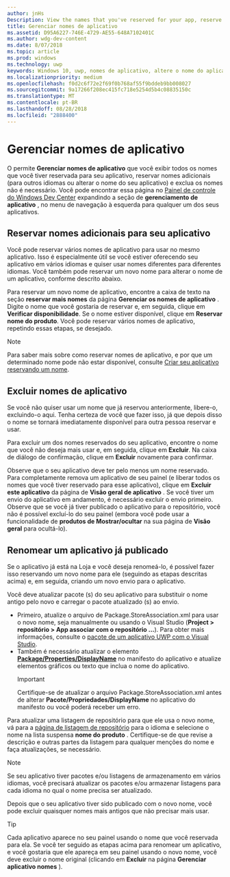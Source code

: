 ```yaml
---
author: jnHs
Description: View the names that you've reserved for your app, reserve additional names (for other languages or to change your app's name), and delete reserved names that you don't need anymore.
title: Gerenciar nomes de aplicativo
ms.assetid: D95A6227-746E-4729-AE55-648A7102401C
ms.author: wdg-dev-content
ms.date: 8/07/2018
ms.topic: article
ms.prod: windows
ms.technology: uwp
keywords: Windows 10, uwp, nomes de aplicativo, altere o nome do aplicativo, o nome do aplicativo de atualização, o nome de jogo, o nome do produto
ms.localizationpriority: medium
ms.openlocfilehash: f0d2c6f72e2f69f0b768af55f9bddeb9bb008027
ms.sourcegitcommit: 9a17266f208ec415fc718e5254d5b4c08835150c
ms.translationtype: MT
ms.contentlocale: pt-BR
ms.lasthandoff: 08/28/2018
ms.locfileid: "2888400"
---
```

# <a name="manage-app-names"></a>Gerenciar nomes de aplicativo

O permite **Gerenciar nomes de aplicativo** que você exibir todos os nomes que você tiver reservada para seu aplicativo, reservar nomes adicionais (para outros idiomas ou alterar o nome do seu aplicativo) e exclua os nomes não é necessário. Você pode encontrar essa página no [Painel de controle do Windows Dev Center](https://partner.microsoft.com/dashboard) expandindo a seção de **gerenciamento de aplicativo** , no menu de navegação à esquerda para qualquer um dos seus aplicativos.


## <a name="reserve-additional-names-for-your-app"></a>Reservar nomes adicionais para seu aplicativo

Você pode reservar vários nomes de aplicativo para usar no mesmo aplicativo. Isso é especialmente útil se você estiver oferecendo seu aplicativo em vários idiomas e quiser usar nomes diferentes para diferentes idiomas. Você também pode reservar um novo nome para alterar o nome de um aplicativo, conforme descrito abaixo.

Para reservar um novo nome de aplicativo, encontre a caixa de texto na seção **reservar mais nomes** da página **Gerenciar os nomes de aplicativo** . Digite o nome que você gostaria de reservar e, em seguida, clique em **Verificar disponibilidade**. Se o nome estiver disponível, clique em **Reservar nome do produto**. Você pode reservar vários nomes de aplicativo, repetindo essas etapas, se desejado.

> [!NOTE]
> Para saber mais sobre como reservar nomes de aplicativo, e por que um determinado nome pode não estar disponível, consulte [Criar seu aplicativo reservando um nome](create-your-app-by-reserving-a-name.md).


## <a name="delete-app-names"></a>Excluir nomes de aplicativo

Se você não quiser usar um nome que já reservou anteriormente, libere-o, excluindo-o aqui. Tenha certeza de você que fazer isso, já que depois disso o nome se tornará imediatamente disponível para outra pessoa reservar e usar.

Para excluir um dos nomes reservados do seu aplicativo, encontre o nome que você não deseja mais usar e, em seguida, clique em **Excluir**. Na caixa de diálogo de confirmação, clique em **Excluir** novamente para confirmar.

Observe que o seu aplicativo deve ter pelo menos um nome reservado. Para completamente remova um aplicativo de seu painel (e liberar todos os nomes que você tiver reservado para esse aplicativo), clique em **Excluir este aplicativo** da página de **Visão geral de aplicativo** . Se você tiver um envio do aplicativo em andamento, é necessário excluir o envio primeiro. Observe que se você já tiver publicado o aplicativo para o repositório, você não é possível excluí-lo do seu painel (embora você pode usar a funcionalidade de **produtos de Mostrar/ocultar** na sua página de **Visão geral** para ocultá-lo). 


## <a name="rename-an-app-that-has-already-been-published"></a>Renomear um aplicativo já publicado

Se o aplicativo já está na Loja e você deseja renomeá-lo, é possível fazer isso reservando um novo nome para ele (seguindo as etapas descritas acima) e, em seguida, criando um novo envio para o aplicativo. 

Você deve atualizar pacote (s) do seu aplicativo para substituir o nome antigo pelo novo e carregar o pacote atualizado (s) ao envio.
- Primeiro, atualize o arquivo de Package.StoreAssociation.xml para usar o novo nome, seja manualmente ou usando o Visual Studio (**Project > repositório > App associar com o repositório …**). Para obter mais informações, consulte o [pacote de um aplicativo UWP com o Visual Studio](../packaging/packaging-uwp-apps.md).
- Também é necessário atualizar o elemento [**Package/Properties/DisplayName**](https://docs.microsoft.com/uwp/schemas/appxpackage/uapmanifestschema/element-displayname) no manifesto do aplicativo e atualize elementos gráficos ou texto que inclua o nome do aplicativo. 
  > [!IMPORTANT]
  > Certifique-se de atualizar o arquivo Package.StoreAssociation.xml antes de alterar **Pacote/Propriedades/DisplayName** no aplicativo do manifesto ou você poderá receber um erro.

Para atualizar uma listagem de repositório para que ele usa o novo nome, vá para a [página de listagem de repositório](create-app-store-listings.md) para o idioma e selecione o nome na lista suspensa **nome do produto** . Certifique-se de que revise a descrição e outras partes da listagem para qualquer menções do nome e faça atualizações, se necessário.

> [!NOTE]
> Se seu aplicativo tiver pacotes e/ou listagens de armazenamento em vários idiomas, você precisará atualizar os pacotes e/ou armazenar listagens para cada idioma no qual o nome precisa ser atualizado.

Depois que o seu aplicativo tiver sido publicado com o novo nome, você pode excluir quaisquer nomes mais antigos que não precisar mais usar.

> [!TIP]
> Cada aplicativo aparece no seu painel usando o nome que você reservada para ela. Se você ter seguido as etapas acima para renomear um aplicativo, e você gostaria que ele apareça em seu painel usando o novo nome, você deve excluir o nome original (clicando em **Excluir** na página **Gerenciar aplicativo nomes** ). 

 

 




